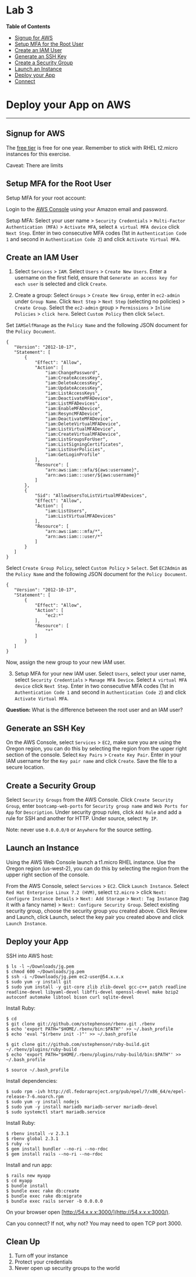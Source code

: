 # Lab 3

**Table of Contents**

- [Signup for AWS](##signup-for-aws)
- [Setup MFA for the Root User](##setup-mfa-for-the-root-user)
- [Create an IAM User](##create-an-iam-user)
- [Generate an SSH Key](##generate-an-ssh-key)
- [Create a Security Group](create-a-security-group)
- [Launch an Instance](##launch-an-instance)
- [Deploy your App](##deploy-your-app)
- [Connect](##connect)

# Deploy your App on AWS

---

## Signup for AWS

The [free tier](https://aws.amazon.com/free/) is free for one year. Remember to stick with RHEL t2.micro instances for this exercise.

Caveat: There are limits 


## Setup MFA for the Root User

Setup MFA for your root account:

Login to the [AWS Console](https://console.aws.amazon.com/) using your Amazon email and password.

Setup MFA: Select your user name > `Security Credentials` > `Multi-Factor Authentication (MFA)` > `Activate MFA`, select `A virtual MFA device` click `Next Step`. Enter in two consecutive MFA codes (1st in `Authentication Code 1` and second in `Authentication Code 2`) and click `Activate Virtual MFA`.

## Create an IAM User

1. Select `Services` > `IAM`. Select `Users` > `Create New Users`. Enter a username on the first field, ensure that `Generate an access key for each user` is selected and click `Create`.

2. Create a group: Select `Groups` > `Create New Group`, enter in `ec2-admin` under `Group Name`. Click `Next Step` > `Next Step` (selecting no policies) > `Create Group`. Select the `ec2-admin` group > `Permissions` > `Inline Policies` > `click here`. Select `Custom Policy` then click `Select`.

 Set `IAMSelfManage` as the `Policy Name` and the following JSON document for the `Policy Document`.

 ```
 {
    "Version": "2012-10-17",
    "Statement": [
        {
            "Effect": "Allow",
            "Action": [
                "iam:ChangePassword",
                "iam:CreateAccessKey",
                "iam:DeleteAccessKey",
                "iam:UpdateAccessKey",
                "iam:ListAccessKeys",
                "iam:DeactivateMFADevice",
                "iam:ListMFADevices",
                "iam:EnableMFADevice",
                "iam:ResyncMFADevice",
                "iam:DeactivateMFADevice",
                "iam:DeleteVirtualMFADevice",
                "iam:ListVirtualMFADevice",
                "iam:CreateVirtualMFADevice",
                "iam:ListGroupsForUser",
                "iam:ListSigningCertificates",
                "iam:ListUserPolicies",
                "iam:GetLoginProfile"
            ],
            "Resource": [
                "arn:aws:iam:::mfa/${aws:username}",
                "arn:aws:iam:::user/${aws:username}"
            ]
        },
        {
            "Sid": "AllowUsersToListVirtualMFADevices",
            "Effect": "Allow",
            "Action": [
                "iam:ListUsers",
                "iam:ListVirtualMFADevices"
            ],
            "Resource": [
                "arn:aws:iam:::mfa/*",
                "arn:aws:iam:::user/*"
            ]
        }
    ]
}
 ```

 Select `Create Group Policy`, select `Custom Policy` > `Select`. Set `EC2Admin` as the `Policy Name` and the following JSON document for the `Policy Document`.
 
 ```
 {
    "Version": "2012-10-17",
    "Statement": [
        {
            "Effect": "Allow",
            "Action": [
                "ec2:*"
            ],
            "Resource": [
                "*"
            ]
        }
    ]
}
 ```

 Now, assign the new group to your new IAM user.
 
3. Setup MFA for your new IAM user. Select `Users`, select your user name, select `Security Credentials` > `Manage MFA Device`. Select `A virtual MFA device` click `Next Step`. Enter in two consecutive MFA codes (1st in `Authentication Code 1` and second in `Authentication Code 2`) and click `Activate Virtual MFA`.


**Question:** What is the difference between the root user and an IAM user?

## Generate an SSH Key

On the AWS Console, select `Services` > `EC2`, make sure you are using the Oregon region, you can do this by selecting the region from the upper right section of the console. Select `Key Pairs` > `Create Key Pair`. Enter in your IAM username for the `Key pair name` and click `Create`. Save the file to a secure location.

## Create a Security Group

Select `Security Groups` from the AWS Console. Click `Create Security Group`, enter `bootcamp-web-ports` for `Security group name` and `Web Ports for App` for `Description`. Under security group rules, click `Add Rule` and add a rule for SSH and another for HTTP. Under source, select `My IP`.

Note: never use `0.0.0.0/0` or `Anywhere` for the source setting.

## Launch an Instance

Using the AWS Web Console launch a t1.micro RHEL instance. Use the Oregon region (us-west-2), you can do this by selecting the region from the upper right section of the console. 

From the AWS Console, select `Services` > `EC2`. Click `Launch Instance`. Select `Red Hat Enterprise Linux 7.2 (HVM)`, select `t2.micro` > click `Next: Configure Instance Details` > `Next: Add Storage` > `Next: Tag Instance` (tag it with a fancy name) > `Next: Configure Security Group`. Select existing security group, choose the security group you created above. Click Review and Launch, click Launch, select the key pair you created above and click `Launch Instance`.

## Deploy your App

SSH into AWS host:

```
$ ls -l ~/Downloads/jg.pem
$ chmod 600 ~/Downloads/jg.pem
$ ssh -i ~/Downloads/jg.pem ec2-user@54.x.x.x
$ sudo yum -y install git
$ sudo yum install -y git-core zlib zlib-devel gcc-c++ patch readline readline-devel libyaml-devel libffi-devel openssl-devel make bzip2 autoconf automake libtool bison curl sqlite-devel
```

Install Ruby:

```
$ cd
$ git clone git://github.com/sstephenson/rbenv.git .rbenv
$ echo 'export PATH="$HOME/.rbenv/bin:$PATH"' >> ~/.bash_profile
$ echo 'eval "$(rbenv init -)"' >> ~/.bash_profile

$ git clone git://github.com/sstephenson/ruby-build.git ~/.rbenv/plugins/ruby-build
$ echo 'export PATH="$HOME/.rbenv/plugins/ruby-build/bin:$PATH"' >> ~/.bash_profile

$ source ~/.bash_profile
```

Install dependencies:

```
$ sudo rpm -ivh http://dl.fedoraproject.org/pub/epel/7/x86_64/e/epel-release-7-6.noarch.rpm
$ sudo yum -y install nodejs
$ sudo yum -y install mariadb mariadb-server mariadb-devel
$ sudo systemctl start mariadb.service
```

Install Ruby:

```
$ rbenv install -v 2.3.1
$ rbenv global 2.3.1
$ ruby -v
$ gem install bundler --no-ri --no-rdoc
$ gem install rails --no-ri --no-rdoc

```

Install and run app:

```
$ rails new myapp
$ cd myapp
$ bundle install
$ bundle exec rake db:create
$ bundle exec rake db:migrate
$ bundle exec rails server -b 0.0.0.0
```

On your browser open [http://54.x.x.x:3000/](http://54.x.x.x:3000/). 

Can you connect? If not, why not? You may need to open TCP port 3000.

## Clean Up

1. Turn off your instance
2. Protect your credentials
3. Never open up security groups to the world




